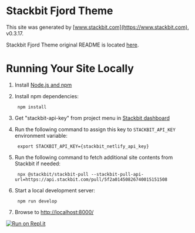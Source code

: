 # Stackbit Fjord Theme

This site was generated by [www.stackbit.com](https://www.stackbit.com), v0.3.17.

Stackbit Fjord Theme original README is located [here](./README.theme.md).

# Running Your Site Locally

1. Install [Node.js and npm](https://nodejs.org/en/)

1. Install npm dependencies:

        npm install

1. Get "stackbit-api-key" from project menu in [Stackbit dashboard](https://app.stackbit.com/dashboard)

1. Run the following command to assign this key to `STACKBIT_API_KEY` environment variable:

        export STACKBIT_API_KEY={stackbit_netlify_api_key}

1. Run the following command to fetch additional site contents from Stackbit if needed:

        npx @stackbit/stackbit-pull --stackbit-pull-api-url=https://api.stackbit.com/pull/5f2a01450826740015151508

1. Start a local development server:

        npm run develop

1. Browse to [http://localhost:8000/](http://localhost:8000/)


[![Run on Repl.it](https://repl.it/badge/github/donnay/melodic-cabbage)](https://repl.it/github/donnay/melodic-cabbage)